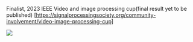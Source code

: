 Finalist, 2023 IEEE Video and image processing cup(final result yet to be published) [https://signalprocessingsociety.org/community-involvement/video-image-processing-cup]



[![](https://visitcount.itsvg.in/api?id=touhid314&label=Profile%20Views&color=9&icon=3&pretty=true)](https://visitcount.itsvg.in) 
